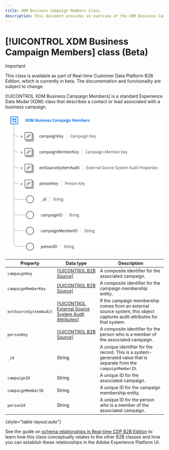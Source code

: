 ```yaml
---
title: XDM Business Campaign Members Class
description: This document provides an overview of the XDM Business Campaign Members class in Experience Data Model (XDM).
---
```

# [!UICONTROL XDM Business Campaign Members] class (Beta)

>[!IMPORTANT]
>
>This class is available as part of Real-time Customer Data Platform B2B Edition, which is currently in beta. The documentation and functionality are subject to change.

[!UICONTROL XDM Business Campaign Members] is a standard Experience Data Model (XDM) class that describes a contact or lead associated with a business campaign.

![](../../images/classes/b2b/business-campaign-members.png)

| Property | Data type |  Description |
| --- | --- | --- |
| `campaignKey` | [[!UICONTROL B2B Source]](../../data-types/b2b-source.md) | A composite identifier for the associated campaign. |
| `campaignMemberKey` | [[!UICONTROL B2B Source]](../../data-types/b2b-source.md) | A composite identifier for the campaign membership entity. |
| `extSourceSystemAudit` | [[!UICONTROL External Source System Audit Attributes]](../../data-types/external-source-system-audit-attributes.md) | If the campaign membership comes from an external source system, this object captures audit attributes for that system. |
| `personKey` | [[!UICONTROL B2B Source]](../../data-types/b2b-source.md) | A composite identifier for the person who is a member of the associated campaign. |
| `_id` | String  | A unique identifier for the record. This is a system-generated value that is separate from the `campaignMemberID`. |
| `campaignID` | String  | A unique ID for the associated campaign. |
| `campaignMemberID` | String  | A unique ID for the campaign membership entity. |
| `personId` | String  | A unique ID for the person who is a member of the associated campaign. |

{style="table-layout:auto"}

See the guide on [schema relationships in Real-time CDP B2B Edition](../../tutorials/relationship-b2b.md) to learn how this class conceptually relates to the other B2B classes and how you can establish these relationships in the Adobe Experience Platform UI.
